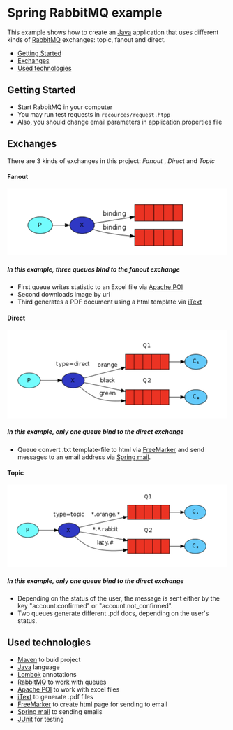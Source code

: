 # Spring RabbitMQ example

This example shows how to create an [Java](https://www.oracle.com/ru/java/technologies/) application 
that uses different kinds of [RabbitMQ](https://www.rabbitmq.com/) exchanges: topic, fanout and direct.

* [Getting Started](#getting-started)
* [Exchanges](#exchanges)
* [Used technologies](#used-technologies)

## Getting Started

* Start RabbitMQ in your computer
* You may run test requests in `recources/request.htpp`
* Also, you should change email parameters in application.properties file

## Exchanges
There are 3 kinds of exchanges in this project: *Fanout* , *Direct* and *Topic*

#### Fanout
![fanout-exchange](images/fanout.png)
 ##### In this example, three queues bind to the fanout exchange
 * First queue writes statistic to an Excel file via [Apache POI](https://poi.apache.org/)
 * Second downloads image by url
 * Third generates a PDF document using a html template via [iText](https://itextpdf.com/ru/products/itext-7/itext-7-core)
 
#### Direct
![direct-exchange](images/direct.png)
##### In this example, only one queue bind to the direct exchange
 * Queue convert .txt template-file to html via [FreeMarker](https://freemarker.apache.org/) 
 and send messages to an email address via [Spring mail](https://docs.spring.io/spring-framework/docs/3.0.x/spring-framework-reference/html/mail.html).

#### Topic
![topic-exchange](images/topic.png)
##### In this example, only one queue bind to the direct exchange
 * Depending on the status of the user, the message is sent either by the key "account.confirmed" or "account.not_confirmed".
 * Two queues generate different .pdf docs, depending on the user's status.

## Used technologies

* [Maven](https://maven.apache.org/) to buid project
* [Java](https://www.oracle.com/ru/java/technologies/) language
* [Lombok](https://projectlombok.org/) annotations
* [RabbitMQ](https://www.rabbitmq.com/) to work with queues
* [Apache POI](https://poi.apache.org/) to work with excel files
* [iText](https://itextpdf.com/ru/products/itext-7/itext-7-core) to generate .pdf files
* [FreeMarker](https://freemarker.apache.org/) to create html page for sending to email
* [Spring mail](https://docs.spring.io/spring-framework/docs/3.0.x/spring-framework-reference/html/mail.html) to sending emails
* [JUnit](https://junit.org/junit4/) for testing
